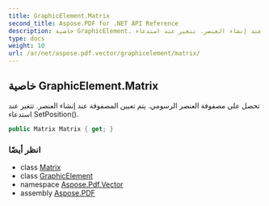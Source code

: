 ```yaml
---
title: GraphicElement.Matrix
second_title: Aspose.PDF for .NET API Reference
description: خاصية GraphicElement. تحصل على مصفوفة العنصر الرسومي. يتم تعيين المصفوفة عند إنشاء العنصر. تتغير عند استدعاء SetPosition
type: docs
weight: 10
url: /ar/net/aspose.pdf.vector/graphicelement/matrix/
---
```

## خاصية GraphicElement.Matrix

تحصل على مصفوفة العنصر الرسومي. يتم تعيين المصفوفة عند إنشاء العنصر. تتغير عند استدعاء SetPosition().

```csharp
public Matrix Matrix { get; }
```

### انظر أيضًا

* class [Matrix](../../../aspose.pdf/matrix/)
* class [GraphicElement](../)
* namespace [Aspose.Pdf.Vector](../../../aspose.pdf.vector/)
* assembly [Aspose.PDF](../../../)